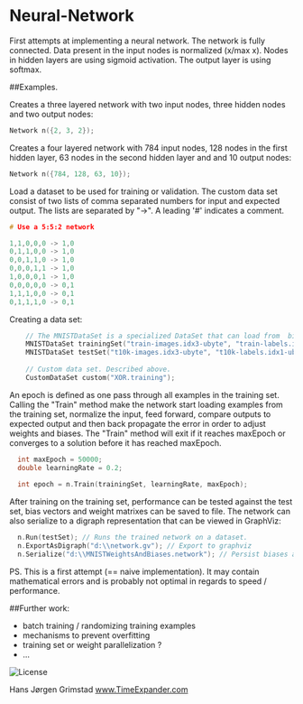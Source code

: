 # Neural-Network

First attempts at implementing a neural network. The network is fully connected. 
Data present in the input nodes is normalized (x/max x). Nodes in hidden layers are using sigmoid activation. The output layer is using softmax.

##Examples.

Creates a three layered network with two input nodes, three hidden nodes and two output nodes:

```c++
Network n({2, 3, 2}); 
```

Creates a four layered network with 784 input nodes, 128 nodes in the first hidden layer, 63 nodes in the second hidden layer and and 10  output nodes:
```c++
Network n({784, 128, 63, 10});
```

Load a dataset to be used for training or validation. The custom data set consist of two lists of comma separated numbers for input and expected output. The lists are separated by "->". A leading '#' indicates a comment.

```c++
# Use a 5:5:2 network

1,1,0,0,0 -> 1,0
0,1,1,0,0 -> 1,0
0,0,1,1,0 -> 1,0
0,0,0,1,1 -> 1,0
1,0,0,0,1 -> 1,0
0,0,0,0,0 -> 0,1
1,1,1,0,0 -> 0,1
0,1,1,1,0 -> 0,1
```

Creating a data set:

```c++
    // The MNISTDataSet is a specialized DataSet that can load from  binary MNIST data.
    MNISTDataSet trainingSet("train-images.idx3-ubyte", "train-labels.idx1-ubyte");
    MNISTDataSet testSet("t10k-images.idx3-ubyte", "t10k-labels.idx1-ubyte");
    
    // Custom data set. Described above.
    CustomDataSet custom("XOR.training");
```

An epoch is defined as one pass through all examples in the training set. Calling the "Train" method make the network start loading 
examples from the training set, normalize the input, feed forward, compare outputs to expected output and then back propagate the error 
in order to adjust weights and biases.
The "Train" method will exit if it reaches maxEpoch or converges to a solution before it has reached maxEpoch.

```c++
  int maxEpoch = 50000;
  double learningRate = 0.2;
  
  int epoch = n.Train(trainingSet, learningRate, maxEpoch);
```

After training on the training set, performance can be tested against the test set, bias vectors and weight matrixes can be saved to file. The network can also serialize to a digraph representation that can be viewed in GraphViz:

```c++
  n.Run(testSet); // Runs the trained network on a dataset.
  n.ExportAsDigraph("d:\\network.gv"); // Export to graphviz
  n.Serialize("d:\\MNISTWeightsAndBiases.network"); // Persist biases and weights
```

PS. This is a first attempt (== naive implementation). It may contain mathematical errors and is probably not optimal in regards to speed / performance.

##Further work: 
- batch training / randomizing training examples
- mechanisms to prevent overfitting
- training set or weight parallelization ?
- ...

![License](http://mirrors.creativecommons.org/presskit/buttons/88x31/png/by-nc-sa.png)

Hans Jørgen Grimstad
www.TimeExpander.com
